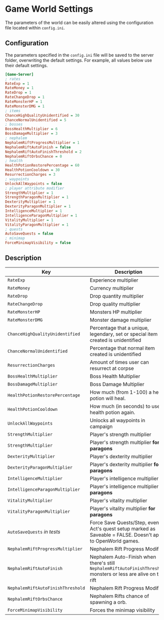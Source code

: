 # Game World Settings

The parameters of the world can be easily altered using the configuration file located within `config.ini`.

## Configuration

The parameters specified in the `config.ini` file will be saved to the server folder, overwriting the default settings. For example, all values below use their default settings.

```ini
[Game-Server]
; rates
RateExp = 1
RateMoney = 1
RateDrop = 1
RateChangeDrop = 1
RateMonsterHP = 1
RateMonsterDMG = 1
; items
ChanceHighQualityUnidentified = 30
ChanceNormalUnidentified = 5
; bosses
BossHealthMultiplier = 6
BossDamageMultiplier = 3
; nephalem
NephalemRiftProgressMultiplier = 1
NephalemRiftAutoFinish = false
NephalemRiftAutoFinishThreshold = 2
NephalemRiftOrbsChance = 0
; health
HealthPotionRestorePercentage = 60
HealthPotionCooldown = 30
ResurrectionCharges = 3
; waypoints
UnlockAllWaypoints = false
; player attribute modifier
StrengthMultiplier = 1
StrengthParagonMultiplier = 1
DexterityMultiplier = 1
DexterityParagonMultiplier = 1
IntelligenceMultiplier = 1
IntelligenceParagonMultiplier = 1
VitalityMultiplier = 1
VitalityParagonMultiplier = 1
; quests
AutoSaveQuests = false
; minimap
ForceMinimapVisibility = false
```

## Description

| Key              | Description               |
| ---------------- | ------------------------- |
| `RateExp`        | Experience multiplier     |
| `RateMoney`      | Currency multiplier       |
| `RateDrop`       | Drop quantity multiplier  |
| `RateChangeDrop` | Drop quality multiplier   |
| `RateMonsterHP`  | Monsters HP multiplier    |
| `RateMonsterDMG` | Monster damage multiplier |
| `ChanceHighQualityUnidentified` | Percentage that a unique, legendary, set or special item created is unidentified |
| `ChanceNormalUnidentified` | Percentage that normal item created is unidentified |
| `ResurrectionCharges` | Amount of times user can resurrect at corpse |
| `BossHealthMultiplier` | Boss Health Multiplier |
| `BossDamageMultiplier` | Boss Damage Multiplier |
| `HealthPotionRestorePercentage` | How much (from 1-100) a health potion will heal. |
| `HealthPotionCooldown` | How much (in seconds) to use a health potion again. |
| `UnlockAllWaypoints` | Unlocks all waypoints in campaign |
| `StrengthMultiplier` | Player's strength multiplier |
| `StrengthMultiplier` | Player's strength multiplier **for paragons** |
| `DexterityMultiplier` | Player's dexterity multiplier |
| `DexterityParagonMultiplier` | Player's dexterity multiplier **for paragons** |
| `IntelligenceMultiplier` | Player's intelligence multiplier |
| `IntelligenceParagonMultiplier` | Player's intelligence multiplier **for paragons** |
| `VitalityMultiplier` | Player's vitality multiplier |
| `VitalityParagonMultiplier` | Player's vitality multiplier **for paragons** |
| `AutoSaveQuests` *in tests* | Force Save Quests/Step, even if Act's quest setup marked as Saveable = FALSE. Doesn't apply to OpenWorld games. |
| `NephalemRiftProgressMultiplier` | Nephalem Rift Progress Modifier |
| `NephalemRiftAutoFinish` | Nephalem Auto-Finish when there's still `NephalemRiftAutoFinishThreshold` monsters or less are alive on the rift |
| `NephalemRiftAutoFinishThreshold` | Nephalem Rift Progress Modifier |
| `NephalemRiftOrbsChance` | Nephalem Rifts chance of spawning a orb. |
| `ForceMinimapVisibility` | Forces the minimap visibility |
